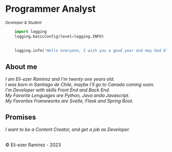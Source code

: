 
# Programmer Analyst
<sub> *Developer & Student* </sub>

```python
    import logging
    logging.basicConfig(level=logging.INFO)
    
    
    logging.info('Hello everyone, I wish you a good year and may God bless you too.')
```

## About me 
<i> I am Eli-ezer Ramirez and I'm twenty one years old.</br>
I was born in Santiago de Chile, maybe I'll go to Canada coming soon.</br>
I'm Developer with skills Front End and Back End.</br>
My Favorite Lenguages are Python, Java anda Javascript.</br>
My Favorites Frameworks are Svelte, Flask and Spring Boot.
</i>

## Promises
<i> I want to be a Content Creator, and get a job as Developer. </i>

</br>
©️ Eli-ezer Ramirez - 2023

